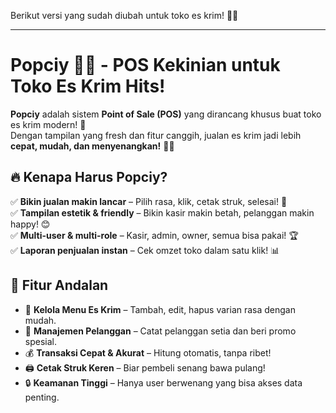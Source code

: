 Berikut versi yang sudah diubah untuk toko es krim! 🍦✨  

---

# **Popciy 🍦🍨 - POS Kekinian untuk Toko Es Krim Hits!**  

**Popciy** adalah sistem **Point of Sale (POS)** yang dirancang khusus buat toko es krim modern! 🌟  
Dengan tampilan yang fresh dan fitur canggih, jualan es krim jadi lebih **cepat, mudah, dan menyenangkan!** 🍨🚀  

## **🔥 Kenapa Harus Popciy?**  
✅ **Bikin jualan makin lancar** – Pilih rasa, klik, cetak struk, selesai! 🎉  
✅ **Tampilan estetik & friendly** – Bikin kasir makin betah, pelanggan makin happy! 😊  
✅ **Multi-user & multi-role** – Kasir, admin, owner, semua bisa pakai! 🏆  
✅ **Laporan penjualan instan** – Cek omzet toko dalam satu klik! 📊  

## **🎯 Fitur Andalan**  
- 🍦 **Kelola Menu Es Krim** – Tambah, edit, hapus varian rasa dengan mudah.  
- 🧍 **Manajemen Pelanggan** – Catat pelanggan setia dan beri promo spesial.  
- 💰 **Transaksi Cepat & Akurat** – Hitung otomatis, tanpa ribet!  
- 🖨️ **Cetak Struk Keren** – Biar pembeli senang bawa pulang!  
- 🔒 **Keamanan Tinggi** – Hanya user berwenang yang bisa akses data penting.  
